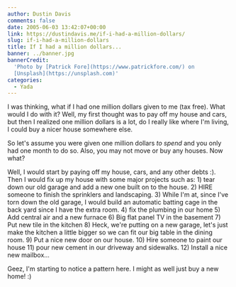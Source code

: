 ```yaml
---
author: Dustin Davis
comments: false
date: 2005-06-03 13:42:07+00:00
link: https://dustindavis.me/if-i-had-a-million-dollars/
slug: if-i-had-a-million-dollars
title: If I had a million dollars...
banner: ../banner.jpg
bannerCredit:
  'Photo by [Patrick Fore](https://www.patrickfore.com/) on
  [Unsplash](https://unsplash.com)'
categories:
  - Yada
---
```


I was thinking, what if I had one million dollars given to me (tax free). What
would I do with it? Well, my first thought was to pay off my house and cars, but
then I realized one million dollars is a lot, do I really like where I'm living,
I could buy a nicer house somewhere else.

So let's assume you were given one million dollars _to spend_ and you only had
one month to do so. Also, you may not move or buy any houses. Now what?

Well, I would start by paying off my house, cars, and any other debts :). Then I
would fix up my house with some major projects such as: 1) tear down our old
garage and add a new one built on to the house. 2) HIRE someone to finish the
sprinklers and landscaping. 3) While I'm at, since I've torn down the old
garage, I would build an automatic batting cage in the back yard since I have
the extra room. 4) fix the plumbing in our home 5) Add central air and a new
furnace 6) Big flat panel TV in the basement 7) Put new tile in the kitchen 8)
Heck, we're putting on a new garage, let's just make the kitchen a little bigger
so we can fit our big table in the dining room. 9) Put a nice new door on our
house. 10) Hire someone to paint our house 11) pour new cement in our driveway
and sidewalks. 12) Install a nice new mailbox...

Geez, I'm starting to notice a pattern here. I might as well just buy a new
home! :)
